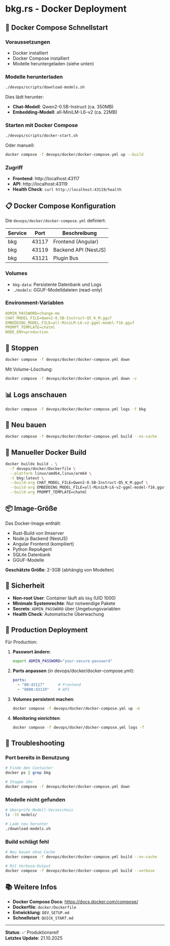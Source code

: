 # bkg.rs - Docker Deployment

## 🐳 Docker Compose Schnellstart

### Voraussetzungen

- Docker installiert
- Docker Compose installiert
- Modelle heruntergeladen (siehe unten)

### Modelle herunterladen

```bash
./devops/scripts/download-models.sh
```

Dies lädt herunter:
- **Chat-Modell**: Qwen2-0.5B-Instruct (ca. 350MB)
- **Embedding-Modell**: all-MiniLM-L6-v2 (ca. 22MB)

### Starten mit Docker Compose

```bash
./devops/scripts/docker-start.sh
```

Oder manuell:

```bash
docker compose -f devops/docker/docker-compose.yml up --build
```

### Zugriff

- **Frontend**: http://localhost:43117
- **API**: http://localhost:43119
- **Health Check**: `curl http://localhost:43119/health`

## 📋 Docker Compose Konfiguration

Die `devops/docker/docker-compose.yml` definiert:

| Service | Port | Beschreibung |
|---------|------|-------------|
| bkg | 43117 | Frontend (Angular) |
| bkg | 43119 | Backend API (NestJS) |
| bkg | 43121 | Plugin Bus |

### Volumes

- `bkg-data`: Persistente Datenbank und Logs
- `./models`: GGUF-Modelldateien (read-only)

### Environment-Variablen

```yaml
ADMIN_PASSWORD=change-me
CHAT_MODEL_FILE=Qwen2-0.5B-Instruct-Q5_K_M.gguf
EMBEDDING_MODEL_FILE=all-MiniLM-L6-v2-ggml-model-f16.gguf
PROMPT_TEMPLATE=chatml
NODE_ENV=production
```

## 🛑 Stoppen

```bash
docker compose -f devops/docker/docker-compose.yml down
```

Mit Volume-Löschung:

```bash
docker compose -f devops/docker/docker-compose.yml down -v
```

## 📊 Logs anschauen

```bash
docker compose -f devops/docker/docker-compose.yml logs -f bkg
```

## 🔧 Neu bauen

```bash
docker compose -f devops/docker/docker-compose.yml build --no-cache
```

## 🐳 Manueller Docker Build

```bash
docker buildx build . \
  -f devops/docker/Dockerfile \
  --platform linux/amd64,linux/arm64 \
  -t bkg:latest \
  --build-arg CHAT_MODEL_FILE=Qwen2-0.5B-Instruct-Q5_K_M.gguf \
  --build-arg EMBEDDING_MODEL_FILE=all-MiniLM-L6-v2-ggml-model-f16.gguf \
  --build-arg PROMPT_TEMPLATE=chatml
```

## 📦 Image-Größe

Das Docker-Image enthält:
- Rust-Build von llmserver
- Node.js Backend (NestJS)
- Angular Frontend (kompiliert)
- Python RepoAgent
- SQLite Datenbank
- GGUF-Modelle

**Geschätzte Größe**: 2-3GB (abhängig von Modellen)

## 🔐 Sicherheit

- **Non-root User**: Container läuft als `bkg` (UID 1000)
- **Minimale Systemrechte**: Nur notwendige Pakete
- **Secrets**: `ADMIN_PASSWORD` über Umgebungsvariablen
- **Health Check**: Automatische Überwachung

## 🚀 Production Deployment

Für Production:

1. **Passwort ändern**:
   ```bash
   export ADMIN_PASSWORD="your-secure-password"
   ```

2. **Ports anpassen** (in devops/docker/docker-compose.yml):
   ```yaml
   ports:
     - "80:43117"      # Frontend
     - "8000:43119"    # API
   ```

3. **Volumes persistent machen**:
   ```bash
   docker compose -f devops/docker/docker-compose.yml up -d
   ```

4. **Monitoring einrichten**:
   ```bash
   docker compose -f devops/docker/docker-compose.yml logs -f
   ```

## 🐛 Troubleshooting

### Port bereits in Benutzung

```bash
# Finde den Container
docker ps | grep bkg

# Stoppe ihn
docker compose -f devops/docker/docker-compose.yml down
```

### Modelle nicht gefunden

```bash
# Überprüfe Modell-Verzeichnis
ls -lh models/

# Lade neu herunter
./download-models.sh
```

### Build schlägt fehl

```bash
# Neu bauen ohne Cache
docker compose -f devops/docker/docker-compose.yml build --no-cache

# Mit Verbose-Output
docker compose -f devops/docker/docker-compose.yml build --verbose
```

## 📚 Weitere Infos

- **Docker Compose Docs**: https://docs.docker.com/compose/
- **Dockerfile**: `docker/Dockerfile`
- **Entwicklung**: `DEV_SETUP.md`
- **Schnellstart**: `QUICK_START.md`

---

**Status**: ✅ Produktionsreif  
**Letztes Update**: 21.10.2025
